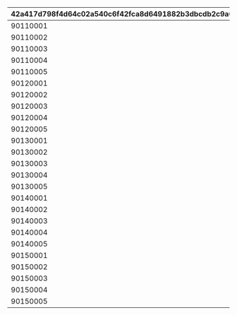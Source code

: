 |42a417d798f4d64c02a540c6f42fca8d6491882b3dbcdb2c9a6cea54e423ec2c|c572e0b0109b738c04d3d4c22fd7eec5c4053a55e82e9c81b77fc978d41c0440|189fbc17f5465e62ca807bb1246b6b70c8d987371191ace04ef395c4c8939e23|9cadc69e32bd7024ae39944142283d200d53fb343ec72e64f56847ddb439815e|5aff0c79b9668b6e9db522672c8815252449b7af59287c85e64b9394630b9bef|4d8c8b67af0ab98c194e7210a3c044a8abb77bfb60db2670df25a025a160a6c9|1bc4991ec5090ad1dd531b48685731c53525764ff7453954574afae067115616|546fd451f949ee1f5089f0802941e389984490c7f9730a0de3df7d1bc085bf9d|04ed2427c081865daa0d6e3fa158c0b148627766c28bbd1851bd202e8e85effa|1f89434244e90767651b9331c7e70dd2637977f14fa40087bd87b178b491789e|97d7bab760642f186edd40c899a2d73c56d3203021a45c55fe0f3cd92baa3a26|028674780198fed1c06967fbfcddd214489bcc61ca186573ed2e49116b3fc496|e64eff59af2d37f072374a6fd4fa3c16ddfbfc5677cdd1f87b861d9800b3d0f1|bb5c1562e9d99a36dda94f1d36418999a5d5530830de91b3304ba4935bf124f3|f101707a396c0b1da7bed8781936cbe8baea016ef37b913424cb707cabc3361c|
| --- | --- | --- | --- | --- | --- | --- | --- | --- | --- | --- | --- | --- | --- | --- |
|90110001|100113|1|1|bgm_M57|701000101|110001|0|100113|0|bgm_M57|0|90|EASY|1|
|90110002|100113|1|1|bgm_M57|701000102|110001|0|100113|0|bgm_M57|0|90|NORMAL|2|
|90110003|100113|1|1|bgm_M57|701000103|110001|0|100113|0|bgm_M57|0|90|HARD|3|
|90110004|100113|1|1|bgm_M57|701000104|110001|0|100113|0|bgm_M57|0|90|VERY HARD|4|
|90110005|100113|1|1|bgm_M57|701000105|110001|0|100113|0|bgm_M57|0|90|EXTREME|5|
|90120001|103013|1|2|bgm_M169|701000201|120001|0|103013|0|bgm_M169|0|90|EASY|1|
|90120002|103013|1|2|bgm_M169|701000202|120001|0|103013|0|bgm_M169|0|90|NORMAL|2|
|90120003|103013|1|2|bgm_M169|701000203|120001|0|103013|0|bgm_M169|0|90|HARD|3|
|90120004|103013|1|2|bgm_M169|701000204|120001|0|103013|0|bgm_M169|0|90|VERY HARD|4|
|90120005|103013|1|2|bgm_M169|701000205|120001|0|103013|0|bgm_M169|0|90|EXTREME|5|
|90130001|100113|1|3|bgm_M64|701000301|130001|0|100113|0|bgm_M64|0|90|EASY|1|
|90130002|100113|1|3|bgm_M64|701000302|130001|0|100113|0|bgm_M64|0|90|NORMAL|2|
|90130003|100113|1|3|bgm_M64|701000303|130001|0|100113|0|bgm_M64|0|90|HARD|3|
|90130004|100113|1|3|bgm_M64|701000304|130001|0|100113|0|bgm_M64|0|90|VERY HARD|4|
|90130005|100113|1|3|bgm_M64|701000305|130001|0|100113|0|bgm_M64|0|90|EXTREME|5|
|90140001|100113|1|4|bgm_M07|701000401|140001|0|100113|0|bgm_M07|0|90|EASY|1|
|90140002|100113|1|4|bgm_M07|701000402|140001|0|100113|0|bgm_M07|0|90|NORMAL|2|
|90140003|100113|1|4|bgm_M07|701000403|140001|0|100113|0|bgm_M07|0|90|HARD|3|
|90140004|100113|1|4|bgm_M07|701000404|140001|0|100113|0|bgm_M07|0|90|VERY HARD|4|
|90140005|100113|1|4|bgm_M07|701000405|140001|0|100113|0|bgm_M07|0|90|EXTREME|5|
|90150001|103013|1|5|bgm_M170|701000501|150001|0|103013|0|bgm_M170|0|90|EASY|1|
|90150002|103013|1|5|bgm_M170|701000502|150001|0|103013|0|bgm_M170|0|90|NORMAL|2|
|90150003|103013|1|5|bgm_M170|701000503|150001|0|103013|0|bgm_M170|0|90|HARD|3|
|90150004|103013|1|5|bgm_M170|701000504|150001|0|103013|0|bgm_M170|0|90|VERY HARD|4|
|90150005|103013|1|5|bgm_M170|701000505|150001|0|103013|0|bgm_M170|0|90|EXTREME|5|